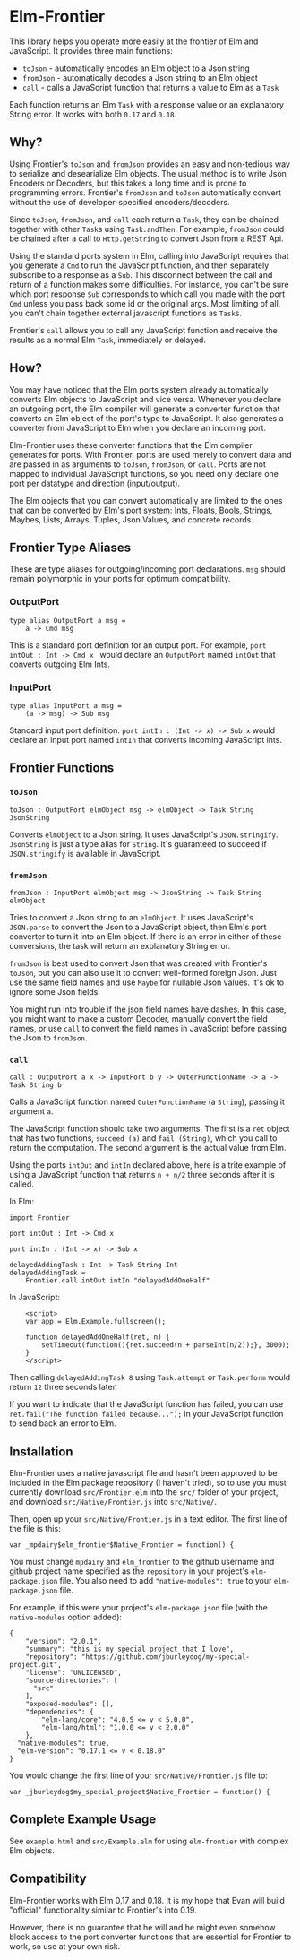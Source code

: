 # Elm-Frontier

This library helps you operate more easily at the frontier of Elm
and JavaScript. It provides three main functions:

* `toJson` - automatically encodes an Elm object to a Json string
* `fromJson` - automatically decodes a Json string to an Elm object
* `call` - calls a JavaScript function that returns a value to Elm as
a `Task`

Each function returns an Elm `Task` with a response value or an explanatory
String error. It works with both `0.17` and `0.18`.

## Why?

Using Frontier's `toJson` and `fromJson` provides an easy and non-tedious way to
serialize and desearialize Elm objects. The usual method is to write Json
Encoders or Decoders, but this takes a long time and is prone to
programming errors. Frontier's `fromJson` and `toJson` automatically convert
without the use of developer-specified encoders/decoders.

Since `toJson`, `fromJson`, and `call` each return a `Task`, they can
be chained together with other `Task`s using `Task.andThen`. For example,
`fromJson` could be chained after a call to `Http.getString`
to convert Json from a REST Api.

Using the standard ports system in Elm, calling into JavaScript
requires that you generate a `Cmd` to run the JavaScript
function, and then separately subscribe to a response as a `Sub`. This
disconnect between the call and return of a function makes some
difficulties. For instance, you can't be sure which port response `Sub`
corresponds to which call you made with the port `Cmd` unless you pass back
some id or the original args. Most limiting of all, you can't chain
together external javascript functions as `Task`s.

Frontier's `call` allows you to call any JavaScript function and
receive the results as a normal Elm `Task`, immediately or delayed.

## How?

You may have noticed that the Elm ports system already automatically
converts Elm objects to JavaScript and vice versa. Whenever you declare
an outgoing port, the Elm compiler will generate a converter function
that converts an Elm object of the port's type to JavaScript. It also
generates a converter from JavaScript to Elm when you declare an incoming port.

Elm-Frontier uses these converter functions that the Elm compiler
generates for ports. With Frontier, ports are used merely to convert
data and are passed in as arguments to `toJson`, `fromJson`, or
`call`. Ports are not mapped to individual JavaScript functions, so
you need only declare one port per datatype and direction
(input/output).

The Elm objects that you can convert automatically are limited to the
ones that can be converted by Elm's port system: Ints, Floats, Bools,
Strings, Maybes, Lists, Arrays, Tuples, Json.Values, and concrete records.

## Frontier Type Aliases

These are type aliases for outgoing/incoming port declarations. `msg`
should remain polymorphic in your ports for optimum compatibility.

### OutputPort
```
type alias OutputPort a msg =
    a -> Cmd msg
```
This is a standard port definition for an output port. For example, `port intOut : Int -> Cmd x
` would declare an `OutputPort` named `intOut` that converts outgoing
Elm Ints.

### InputPort
```
type alias InputPort a msg =
    (a -> msg) -> Sub msg
```
Standard input port definition. `port intIn : (Int -> x) -> Sub x`
would declare an input port named `intIn` that converts incoming
JavaScript ints.

## Frontier Functions

### `toJson`

```
toJson : OutputPort elmObject msg -> elmObject -> Task String JsonString
```

Converts `elmObject` to a Json string. It uses JavaScript's `JSON.stringify`.
`JsonString` is just a type alias for `String`. It's guaranteed to
succeed if `JSON.stringify` is available in JavaScript.


### `fromJson`

```
fromJson : InputPort elmObject msg -> JsonString -> Task String elmObject
```

Tries to convert a Json string to an `elmObject`. It uses JavaScript's
`JSON.parse` to convert the Json to a JavaScript object, then Elm's
port converter to turn it into an Elm object. If there is an error in
either of these conversions, the task will return an explanatory
String error.

`fromJson` is best used to convert Json that was created with
Frontier's `toJson`, but you can also use it to convert well-formed
foreign Json. Just use the same field names and use `Maybe` for
nullable Json values. It's ok to ignore some Json fields.

You might run into trouble if the json field names have dashes. In
this case, you might want to make a custom Decoder, manually convert
the field names, or use `call` to convert the field names in
JavaScript before passing the Json to `fromJson`.

### `call`

```
call : OutputPort a x -> InputPort b y -> OuterFunctionName -> a -> Task String b
```

Calls a JavaScript function named `OuterFunctionName` (a
`String`), passing it argument `a`.

The JavaScript function should take two arguments. The first is a
`ret` object that has two functions, `succeed (a)` and `fail
(String)`, which you call to return the computation. The second
argument is the actual value from Elm.

Using the ports `intOut` and `intIn` declared above, here is a trite
example of using a JavaScript function that returns `n + n/2` three
seconds after it is called.

In Elm:

```
import Frontier

port intOut : Int -> Cmd x

port intIn : (Int -> x) -> Sub x

delayedAddingTask : Int -> Task String Int
delayedAddingTask =
    Frontier.call intOut intIn "delayedAddOneHalf"
```

In JavaScript:
```
    <script>
    var app = Elm.Example.fullscreen();

    function delayedAddOneHalf(ret, n) {
        setTimeout(function(){ret.succeed(n + parseInt(n/2));}, 3000);
    }
    </script>
```

Then calling `delayedAddingTask 8` using `Task.attempt` or
`Task.perform` would return `12` three seconds later.

If you want to indicate that the JavaScript function has failed, you can use
`ret.fail("The function failed because...");` in your JavaScript
function to send back an error to Elm.

## Installation

Elm-Frontier uses a native javascript file and hasn't been approved to
be included in the Elm package repository (I haven't tried),
so to use you must currently download `src/Frontier.elm` into the
`src/` folder of your project, and download `src/Native/Frontier.js` into
`src/Native/`.

Then, open up your `src/Native/Frontier.js` in a text editor. The
first line of the file is this:

```
var _mpdairy$elm_frontier$Native_Frontier = function() {
```

You must change `mpdairy` and `elm_frontier` to the github username
and github project name specified as the `repository` in your
project's `elm-package.json` file. You also need to add
`"native-modules": true` to your `elm-package.json` file.

For example, if this were your project's `elm-package.json` file (with the
`native-modules` option added):

```
{
    "version": "2.0.1",
    "summary": "this is my special project that I love",
    "repository": "https://github.com/jburleydog/my-special-project.git",
    "license": "UNLICENSED",
    "source-directories": [
      "src"
    ],
    "exposed-modules": [],
    "dependencies": {
        "elm-lang/core": "4.0.5 <= v < 5.0.0",
        "elm-lang/html": "1.0.0 <= v < 2.0.0"
    },
  "native-modules": true,
  "elm-version": "0.17.1 <= v < 0.18.0"
}
```

You would change the first line of your `src/Native/Frontier.js` file
to:

```
var _jburleydog$my_special_project$Native_Frontier = function() {
```

## Complete Example Usage

See `example.html` and `src/Example.elm` for using `elm-frontier` with
complex Elm objects.

## Compatibility

Elm-Frontier works with Elm 0.17 and 0.18. It is my hope that Evan
will build "official" functionality similar to Frontier's into 0.19.

However, there is no guarantee that he will and he might even somehow
block access to the port converter functions that are essential for
Frontier to work, so use at your own risk.
